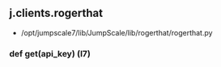 ## j.clients.rogerthat

- /opt/jumpscale7/lib/JumpScale/lib/rogerthat/rogerthat.py

### def get(api_key) (l7)

